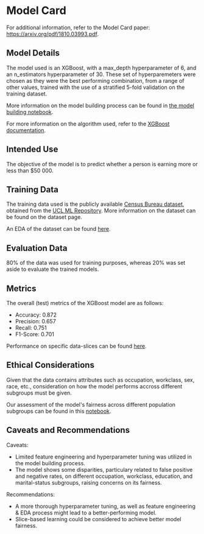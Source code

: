 # Model Card
For additional information, refer to the Model Card paper: https://arxiv.org/pdf/1810.03993.pdf.

## Model Details
The model used is an XGBoost, with a max_depth hyperparameter of 6, and an n_estimators hyperparameter of 30. These
set of hyperparemeters were chosen as they were the best performing combination, from a range of other values, trained 
with the use of a stratified 5-fold validation on the training dataset.

More information on the model building process can be found in [the model building notebook](https://github.com/Gianatmaja/fastapi-cloud-app/blob/main/notebooks/Model%20Building.ipynb).

For more information on the algorithm used, refer to the [XGBoost documentation](https://xgboost.readthedocs.io/en/stable/).

## Intended Use
The objective of the model is to predict whether a person is earning more or less than $50 000.

## Training Data
The training data used is the publicly available [Census Bureau dataset](https://archive.ics.uci.edu/ml/datasets/census+income), 
obtained from the [UCL ML Repository](https://archive.ics.uci.edu/ml/index.php). More information on the dataset can be found on 
the dataset page.

An EDA of the dataset can be found [here](https://github.com/Gianatmaja/fastapi-cloud-app/blob/main/notebooks/EDA.ipynb).

## Evaluation Data
80% of the data was used for training purposes, whereas 20% was set aside to evaluate the trained models.

## Metrics
The overall (test) metrics of the XGBoost model are as follows:
- Accuracy: 0.872
- Precision: 0.657
- Recall: 0.751
- F1-Score: 0.701

Performance on specific data-slices can be found [here](https://github.com/Gianatmaja/fastapi-cloud-app/blob/main/Performance_on_slices.csv).

## Ethical Considerations
Given that the data contains attributes such as occupation, workclass, sex, race, etc., consideration on how the 
model performs accross different subgroups must be given.

Our assessment of the model's fairness across different population subgroups can be found in this 
[notebook](https://github.com/Gianatmaja/fastapi-cloud-app/blob/main/notebooks/Model%20Bias%20%26%20Fairness.ipynb).

## Caveats and Recommendations
Caveats:
- Limited feature engineering and hyperparameter tuning was utilized in the model building process.
- The model shows some disparities, particulary related to false positive and negative rates, on different occupation,
workclass, education, and marital-status subgroups, raising concerns on its fairness.

Recommendations:
- A more thorough hyperparameter tuning, as well as feature engineering & EDA process might lead to a better-performing
model.
- Slice-based learning could be considered to achieve better model fairness.